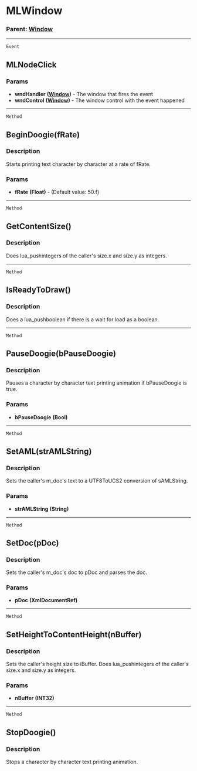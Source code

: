 MLWindow
========

### Parent: [Window](../WindowControls/Window.md)

------------------------------------------------------------------------

`Event`

MLNodeClick
-----------

### Params

-   **wndHandler** **([Window](../WindowControls/Window.md))** - The
    window that fires the event
-   **wndControl** **([Window](../WindowControls/Window.md))** - The
    window control with the event happened

------------------------------------------------------------------------

`Method`

BeginDoogie(fRate)
------------------

### Description

Starts printing text character by character at a rate of fRate.

### Params

-   **fRate** **(Float)** - (Default value: 50.f)

------------------------------------------------------------------------

`Method`

GetContentSize()
----------------

### Description

Does lua\_pushintegers of the caller's size.x and size.y as integers.

------------------------------------------------------------------------

`Method`

IsReadyToDraw()
---------------

### Description

Does a lua\_pushboolean if there is a wait for load as a boolean.

------------------------------------------------------------------------

`Method`

PauseDoogie(bPauseDoogie)
-------------------------

### Description

Pauses a character by character text printing animation if bPauseDoogie
is true.

### Params

-   **bPauseDoogie** **(Bool)**

------------------------------------------------------------------------

`Method`

SetAML(strAMLString)
--------------------

### Description

Sets the caller's m\_doc's text to a UTF8ToUCS2 conversion of
sAMLString.

### Params

-   **strAMLString** **(String)**

------------------------------------------------------------------------

`Method`

SetDoc(pDoc)
------------

### Description

Sets the caller's m\_doc's doc to pDoc and parses the doc.

### Params

-   **pDoc** **(XmlDocumentRef)**

------------------------------------------------------------------------

`Method`

SetHeightToContentHeight(nBuffer)
---------------------------------

### Description

Sets the caller's height size to iBuffer. Does lua\_pushintegers of the
caller's size.x and size.y as integers.

### Params

-   **nBuffer** **(INT32)**

------------------------------------------------------------------------

`Method`

StopDoogie()
------------

### Description

Stops a character by character text printing animation.
